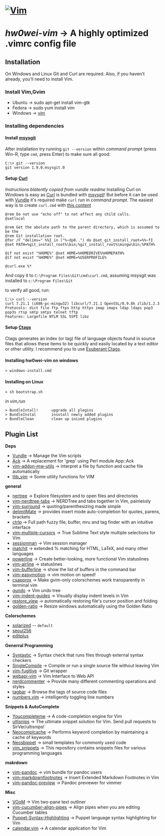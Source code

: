 

# [![Vim](http://www.vim.org/images/vim_editor.gif)](http://www.vim.org/) 
# _hw0wei-vim_ -> A highly optimized .vimrc config file

## Installation

On Windows and Linux Git and Curl are required. Also, if you haven't already, you'll need to install Vim.

### Install Vim,Gvim

*   Ubuntu  ->  sudo apt-get install vim-gtk
*   Fedora  ->  sudo yum install vim
*   Windows ->  [vim](https://bitbucket.org/Haroogan/vim-for-windows/downloads)

### Installing dependencies

#### Install [msysgit](http://code.google.com/p/msysgit/)

After installation try running `git --version` within _command prompt_ (press Win-R,  type `cmd`, press Enter) to make sure all good:

    C:\> git --version
    git version 1.9.0.msysgit.0

#### Setup [Curl](http://curl.haxx.se/)

_Instructions blatently copied from vundle readme_
Installing Curl on Windows is easy as [Curl](http://curl.haxx.se/) is bundled with [msysgit](http://code.google.com/p/msysgit/)!
But before it can be used with [Vundle](https://github.com/gmarik/vundle) it's required make `curl` run in _command prompt_.
The easiest way is to create `curl.cmd` with [this content](https://gist.github.com/912993)

    @rem Do not use "echo off" to not affect any child calls.
    @setlocal

    @rem Get the abolute path to the parent directory, which is assumed to be the
    @rem Git installation root.
    @for /F "delims=" %%I in ("%~dp0..") do @set git_install_root=%%~fI
    @set PATH=%git_install_root%\bin;%git_install_root%\mingw\bin;%PATH%

    @if not exist "%HOME%" @set HOME=%HOMEDRIVE%%HOMEPATH%
    @if not exist "%HOME%" @set HOME=%USERPROFILE%

    @curl.exe %*

And copy it to `C:\Program Files\Git\cmd\curl.cmd`, assuming msysgit was installed to `c:\Program Files\Git`

to verify all good, run:

    C:\> curl --version
    curl 7.21.1 (i686-pc-mingw32) libcurl/7.21.1 OpenSSL/0.9.8k zlib/1.2.3
    Protocols: dict file ftp ftps http https imap imaps ldap ldaps pop3 pop3s rtsp smtp smtps telnet tftp
    Features: Largefile NTLM SSL SSPI libz

#### Setup [Ctags](http://ctags.sourceforge.net/)

Ctags generates an index (or tag) file of language objects found in source files that allows these items to be quickly and easily located by a text editor or other utility. I recommend you to use [Exuberant Ctags](http://ctags.sourceforge.net/).

#### Installing hw0wei-vim on windows

    > windows-install.cmd

#### Installing on Linux

    > sh bootstrap.sh

_in vim,run_

    > BundleIntall!      upgrade all plegins
    > BundleInstal       insstall newly added plugins
    > BundleClean        clean up inised plugins

## Plugin List
**Deps**

* [Vundle](https://github.com/gmarik/vundle)                            -> Manage the Vim scripts
* [Ack](https://github.com/mileszs/ack.vim)                             -> A replacement for 'grep' using Perl module App::Ack
* [vim-addon-mw-utils](https://github.com/MarcWeber/vim-addon-mw-utils) -> interpret a file by function and cache file automatically
* [tlib_vim](https://github.com/tomtom/tlib_vim)                        -> Some utility functions for VIM

**general**

* [nertree](https://github.com/scrooloose/nerdtree)                       -> Explore filesystem and to open files and directories
* [vim-nerdtree-tabs](https://github.com/jistr/vim-nerdtree-tabs)         -> NERDTree and tabs together in Vim, painlessly
* [vim-surround](https://github.com/tpope/vim-surround)                   -> quoting/parenthesizing made simple
* [delimitMate](https://github.com/Raimondi/delimitMate)                  -> provides insert mode auto-completion for quotes, parens, brackets
* [ctrlp](https://github.com/kien/ctrlp.vim)                              -> Full path fuzzy file, buffer, mru and tag finder with an intuitive interface
* [vim-multiple-cursors](https://github.com/terryma/vim-multiple-cursors) -> True Sublime Text style multiple selections for Vim
* [sessionman](https://github.com/vim-scripts/sessionman.vim)             -> Vim session manager
* [matchit](https://github.com/vim-scripts/matchit.zip)                   -> extended % matching for HTML, LaTeX, and many other languages
* [powerline](https://github.com/Lokaltog/vim-powerline)                  -> Create better-looking, more functional Vim statuslines
* [vim-airline](https://github.com/bling/vim-airline)                     -> statuslines
* [vim-bufferline](https://github.com/bling/vim-bufferline)               -> show the list of buffers in the command bar
* [vim-easymotion](https://github.com/Lokaltog/vim-easymotion)            -> vim motion on speed!
* [csapprox](https://github.com/godlygeek/csapprox)                       -> Make gvim-only colorschemes work transparently in terminal vim
* [gundo](https://github.com/sjl/gundo.vim)                               -> Vim undo tree
* [vim-indent-guides](https://github.com/nathanae/vim-indent-guides)      -> Visually display indent levels in Vim
* [restore_view](https://github.com/vim-scripts/restore_view.vim)         -> automatically restoring file's cursor position and folding
* [golden-ratio](https://github.com/roman/golden-ratio)                   -> Resize windows automatically using the Golden Ratio

**Colorschemes**

* [solarized](https://github.com/altercation/vim-colors-solarized) -- `default`
* [seoul256](https://github.com/junegunn/seoul256.vim)
* [editplus](https://github.com/hw0wei/vim-colors-EditPlus)

**Generral Programming**

* [Syntastic](https://github.com/scrooloose/syntastic)         -> Syntax check that runs files through external syntax checkers
* [SingleCompile](https://github.com/xuhdev/SingleCompile)     -> Compile or run a single source file without leaving Vim
* [vim-fugitive](https://github.com/tpope/vim-fugitive)        -> Git wrapper
* [webapi-vim](https://github.com/mattn/webapi-vim.git)        -> Vim Interface to Web API
* [nerdcommenter](https://github.com/scrooloose/nerdcommenter) -> Provide many different commenting operations and styles
* [tagbar](https://github.com/majutsushi/tagbar)               -> Browse the tags of source code files
* [numbers.vim](https://github.com/myusuf3/numbers.vim)        -> intelligently toggling line numbers

**Snippets & AutoComplete**

* [Youcompleteme](https://github.com/Valloric/YouCompleteMe)    -> A code-completion engine for Vim
* [ultisnips](https://github.com/SirVer/ultisnips)              -> The ultimate snippet solution for Vim. Send pull requests to SirVer/ultisnips!
* [Neocomplcache](https://github.com/Shougo/neocomplcache)      -> Performs keyword completion by maintaining a cache of keywords
* [Neosbippet](https://github.com/Shougo/neosnippet)            -> small templates for commonly used code
* [vim_snippets](https://github.com/honza/vim-snippets)         -> This repository contains snippets files for various programming languages

**makrdown**

* [vim-pandoc](https://github.com/vim-pandoc/vim-pandoc.git)                       -> vim bundle for pandoc users
* [vim-markdownfootnotes](https://github.com/vim-pandoc/vim-markdownfootnotes.git) -> Insert Extended Markdown Footnotes in Vim
* [vim-pandoc-preview](https://github.com/lambdalisue/vim-pandoc-preview.git)      -> Pandoc previewer for vimmer

**Misc**

* [VOoM](https://github.com/vim-scripts/VOoM)                                           -> Vim two-pane text outliner
* [vim-cucumber-align-pipes](https://github.com/quentindecock/vim-cucumber-align-pipes) -> Align pipes when you are editing Cucumber tables
* [Puppet-Syntax-Highlighting](https://github.com/puppetlabs/puppet-syntax-vim)         -> Puppet language syntax highlighting for Vim
* [calendar.vim](https://github.com/itchyny/calendar.vim)                               -> A calendar application for Vim
